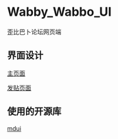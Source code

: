 # Wabby_Wabbo_UI

歪比巴卜论坛网页端

## 界面设计

[主页面](https://v6.modao.cc/app/1b5fd11dce9d5713471b84b9b24a465964b5179a?simulator_type=device&sticky)

[发贴页面](https://modao.cc/app/6c20946fc7a36ff6d6afe44232135f5c24c68e3c?simulator_type=device&sticky)

## 使用的开源库

[mdui](https://github.com/zdhxiong/mdui)
